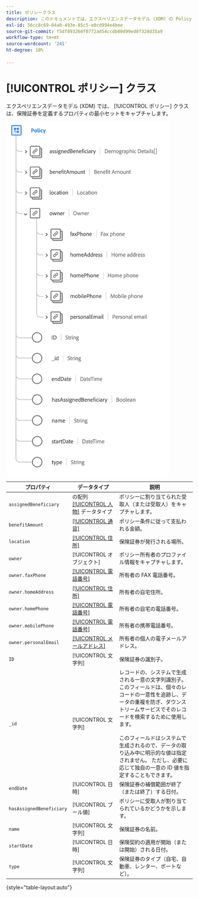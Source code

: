 ```yaml
---
title: ポリシークラス
description: このドキュメントでは、エクスペリエンスデータモデル (XDM) の Policy クラスの概要を説明します。
exl-id: 56cc8c69-84a0-493e-85c5-e0cd994e4bee
source-git-commit: f5df893260f0772ad54ccdb00d99ed8f328d35a9
workflow-type: tm+mt
source-wordcount: '241'
ht-degree: 10%

---
```


# [!UICONTROL ポリシー] クラス

エクスペリエンスデータモデル (XDM) では、 [!UICONTROL ポリシー] クラスは、保険証券を定義するプロパティの最小セットをキャプチャします。

![](../images/classes/policy.png)

| プロパティ | データタイプ | 説明 |
| --- | --- | --- |
| `assignedBeneficiary` | の配列 [[!UICONTROL 人物]](../data-types/person.md) データタイプ | ポリシーに割り当てられた受取人（または受取人）をキャプチャします。 |
| `benefitAmount` | [[!UICONTROL 通貨]](../data-types/currency.md) | ポリシー条件に従って支払われる金額。 |
| `location` | [[!UICONTROL 住所]](../data-types/postal-address.md) | 保険証券が発行される場所。 |
| `owner` | [!UICONTROL オブジェクト] | ポリシー所有者のプロファイル情報をキャプチャします。 |
| `owner.faxPhone` | [[!UICONTROL 電話番号]](../data-types/phone-number.md) | 所有者の FAX 電話番号。 |
| `owner.homeAddress` | [[!UICONTROL 住所]](../data-types/postal-address.md) | 所有者の自宅住所。 |
| `owner.homePhone` | [[!UICONTROL 電話番号]](../data-types/phone-number.md) | 所有者の自宅の電話番号。 |
| `owner.mobilePhone` | [[!UICONTROL 電話番号]](../data-types/phone-number.md) | 所有者の携帯電話番号。 |
| `owner.personalEmail` | [[!UICONTROL メールアドレス]](../data-types/email-address.md) | 所有者の個人の電子メールアドレス。 |
| `ID` | [!UICONTROL 文字列] | 保険証券の識別子。 |
| `_id` | [!UICONTROL 文字列] | レコードの、システムで生成される一意の文字列識別子。 このフィールドは、個々のレコードの一意性を追跡し、データの重複を防ぎ、ダウンストリームサービスでそのレコードを検索するために使用します。<br><br>このフィールドはシステムで生成されるので、データの取り込み中に明示的な値は指定されません。 ただし、必要に応じて独自の一意の ID 値を指定することもできます。 |
| `endDate` | [!UICONTROL 日時] | 保険証券の補償範囲が終了（または終了）する日付。 |
| `hasAssignedBeneficiary` | [!UICONTROL ブール値] | ポリシーに受取人が割り当てられているかどうかを示します。 |
| `name` | [!UICONTROL 文字列] | 保険証券の名前。 |
| `startDate` | [!UICONTROL 日時] | 保険契約の適用が開始（または開始）される日付。 |
| `type` | [!UICONTROL 文字列] | 保険証券のタイプ（自宅、自動車、レンター、ボートなど）。 |

{style="table-layout:auto"}

